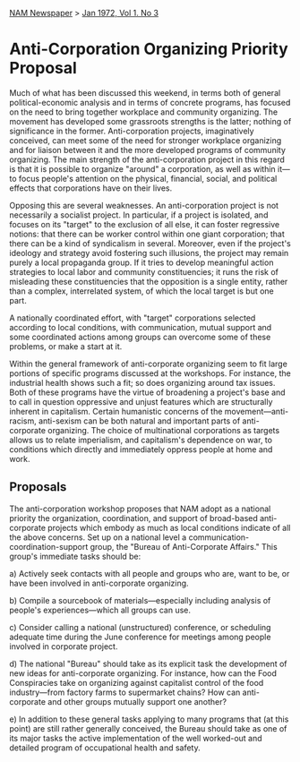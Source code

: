 [NAM Newspaper](/dsa-archive/#nam-newspaper) > [Jan 1972, Vol 1. No 3](/dsa-archive/#january-vol-1-no-3-pdf) 
# Anti-Corporation Organizing Priority Proposal 

Much of what has been discussed this weekend, in terms both of general political-economic analysis and in terms of concrete programs, has focused on the need to bring together workplace and community organizing. The movement has developed some grassroots strengths is the latter; nothing of significance in the former. Anti-corporation projects, imaginatively conceived, can meet some of the need for stronger workplace organizing and for liaison between it and the more developed programs of community organizing. The main strength of the anti-corporation project in this regard is that it is possible to organize "around" a corporation, as well as within it—to focus people's attention on the physical, financial, social, and political effects that corporations have on their lives. 

Opposing this are several weaknesses. An anti-corporation project is not necessarily a socialist project. In particular, if a project is isolated, and focuses on its "target" to the exclusion of all else, it can foster regressive notions: that there can be worker control within one giant corporation; that there can be a kind of syndicalism in several. Moreover, even if the project's ideology and strategy avoid fostering such illusions, the project may remain purely a local propaganda group. If it tries to develop meaningful action strategies to local labor and community constituencies; it runs the risk of misleading these constituencies that the opposition is a single entity, rather than a complex, interrelated system, of which the local target is but one part. 

A nationally coordinated effort, with "target" corporations selected according to local conditions, with communication, mutual support and some coordinated actions among groups can overcome some of these problems, or make a start at it. 

Within the general framework of anti-corporate organizing seem to fit large portions of specific programs discussed at the workshops. For instance, the industrial health shows such a fit; so does organizing around tax issues. Both of these programs have the virtue of broadening a project's base and to call in question oppressive and unjust features which are structurally inherent in capitalism. Certain humanistic concerns of the movement—anti-racism, anti-sexism can be both natural and important parts of anti-corporate organizing. The choice of multinational corporations as targets allows us to relate imperialism, and capitalism's dependence on war, to conditions which directly and immediately oppress people at home and work. 


## Proposals 

The anti-corporation workshop proposes that NAM adopt as a national priority the organization, coordination, and support of broad-based anti-corporate projects which embody as much as local conditions indicate of all the above concerns. Set up on a national level a communication-coordination-support group, the "Bureau of Anti-Corporate Affairs." This group's immediate tasks should be: 

a) Actively seek contacts with all people and groups who are, want to be, or have been involved in anti-corporate organizing. 

b) Compile a sourcebook of materials—especially including analysis of people's experiences—which all groups can use. 

c) Consider calling a national (unstructured) conference, or scheduling adequate time during the June conference for meetings among people involved in corporate project.

d) The national "Bureau" should take as its explicit task the development of new ideas for anti-corporate organizing. For instance, how can the Food Conspiracies take on organizing against capitalist control of the food industry—from factory farms to supermarket chains? How can anti-corporate and other groups mutually support one another? 

e) In addition to these general tasks applying to many programs that (at this point) are still rather generally conceived, the Bureau should take as one of its major tasks the active implementation of the well worked-out and detailed program of occupational health and safety.